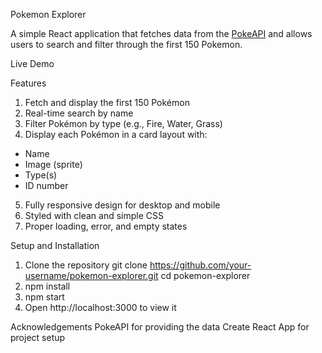 Pokemon Explorer

A simple React application that fetches data from the [PokeAPI](https://pokeapi.co/) and allows users to search and filter through the first 150 Pokemon.

Live Demo



Features

1) Fetch and display the first 150 Pokémon
2) Real-time search by name
3) Filter Pokémon by type (e.g., Fire, Water, Grass)
4) Display each Pokémon in a card layout with:
  - Name
  - Image (sprite)
  - Type(s)
  - ID number
5) Fully responsive design for desktop and mobile
6) Styled with clean and simple CSS
7) Proper loading, error, and empty states


Setup and Installation
1) Clone the repository 
   git clone https://github.com/your-username/pokemon-explorer.git
   cd pokemon-explorer
2) npm install
3) npm start
4) Open http://localhost:3000 to view it


Acknowledgements
PokeAPI for providing the data
Create React App for project setup